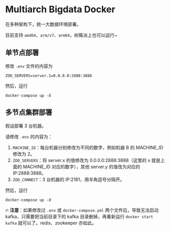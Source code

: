# Multiarch Bigdata Docker

在多种架构下，统一大数据环境部署。

目前支持 `amd64`、`arm/v7`、`arm64`，树莓派上也可以运行~

## 单节点部署

修改 `.env` 文件的内容为

```text
ZOO_SERVERS=server.1=0.0.0.0:2888:3888
```

然后，运行

```shell script
docker-compose up -d
```

## 多节点集群部署

假设部署 3 台机器。

请修改 `.env` 的内容为：

1. `MACHINE_ID`：每台机器分别修改为不同的数字，例如机器 B 的 MACHINE_ID 修改为 2。
1. `ZOO_SERVERS`：将 server.x 的值修改为 0.0.0.0:2888:3888（这里的 x 就是上面的 MACHINE_ID 对应的数字），其他 server.y 的值改为对应的 IP:2888:3888。
1. `ZOO_CONNECT`：3 台机器的 IP:2181，用半角逗号分隔开。

然后，运行

```shell script
docker-compose up -d
```

🔥 **注意**：如果修改过 `.env` 或 `docker-compose.yml` 两个文件后，导致无法启动 kafka，只需要把当前目录下的 kafka 目录删掉，再重新运行 `docker start kafka` 就可以了。redis、zookeeper 亦如此。

